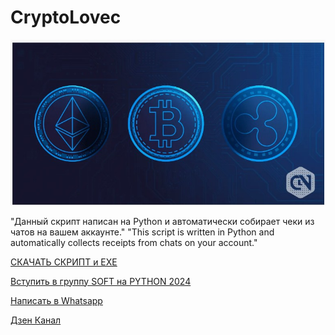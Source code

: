 # CryptoLovec

![alt text](https://github.com/moneyrobot2023/Crypto_Check_Lovec-2024/blob/main/33.jpg?raw=true)

"Данный скрипт написан на Python и автоматически собирает чеки из чатов на вашем аккаунте."
"This script is written in Python and automatically collects receipts from chats on your account."

[СКАЧАТЬ СКРИПТ и EXE](https://t.me/fradyrad)

[Вступить в группу SOFT на PYTHON 2024](https://t.me/python_softs)

[Написать в Whatsapp](https://wa.me/79511193576)

[Дзен Канал](https://dzen.ru/privatsoft)

